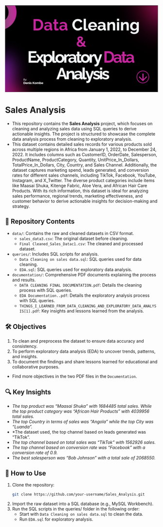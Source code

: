 ![Banner](Banner.PNG)

# Sales Analysis

- This repository contains the **Sales Analysis** project, which focuses on cleaning and analyzing sales data using SQL queries to derive actionable insights. The project is structured to showcase the complete data analysis process from cleaning to exploratory analysis. 
- This dataset contains detailed sales records for various products sold across multiple regions in Africa from January 1, 2022, to December 24, 2022. It includes columns such as CustomerID, OrderDate, Salesperson, ProductName, ProductCategory, Quantity, UnitPrice_In_Dollars, TotalPrice_In_Dollars, City, Country, and Sales Channel. Additionally, the dataset captures marketing spend, leads generated, and conversion rates for different sales channels, including TikTok, Facebook, YouTube, Instagram, and X_Twitter. The diverse product categories include items like Maasai Shuka, Kitenge Fabric, Aloe Vera, and African Hair Care Products. With its rich information, this dataset is ideal for analyzing sales performance, regional trends, marketing effectiveness, and customer behavior to derive actionable insights for decision-making and strategy.

## 📂 Repository Contents
- `data/`: Contains the raw and cleaned datasets in CSV format.
  - `sales_data3.csv`: The original dataset before cleaning.
  - `Final Cleaned_Sales_Datac1.csv`: The cleaned and processed dataset.
- `queries/`: Includes SQL scripts for analysis.
  - `Data Cleaning on sales data.sql`: SQL queries used for data cleaning.
  - `EDA.sql`: SQL queries used for exploratory data analysis.
- `documentation/`: Comprehensive PDF documents explaining the process and results.
  - `DATA CLEANING FINAL DOCUMENTATION.pdf`: Details the cleaning process with SQL queries.
  - `EDA Documentation..pdf`: Details the exploratory analysis process with SQL queries.
  - `THINGS_I_LEARNED_FROM_DATA_CLEANING_AND_EXPLORATORY_DATA_ANALYSIS[1].pdf`: Key insights and lessons learned from the analysis.

## 🛠️ Objectives
1. To clean and preprocess the dataset to ensure data accuracy and consistency.
2. To perform exploratory data analysis (EDA) to uncover trends, patterns, and insights.
3. To document the findings and share lessons learned for educational and collaborative purposes.
- Find more objectives in the two PDF files in the `Documentation`.

## 🔍 Key Insights
- *The top product was “Maasai Shuka” with 1684485 total sales. While the top product category was “African Hair Products” with 4039956 total sales.*
- *The top Country in terms of sales was “Angola” while the top City was “Luanda”.*
- *The dataset used, the top channel based on leads generated was “TikTok”.
- *The top channel based on total sales was “TikTok” with 1562926 sales.*
- *The top channel based on conversion rate was “Facebook” with a conversion rate of 0.9.*
- *The best salesperson was “Bob Johnson” with a total sale of 2068550.*




## 🚀 How to Use
1. Clone the repository:
   ```bash
   git clone https://github.com/your-username/Sales_Analysis.git
2. Import the raw dataset into a SQL database (e.g., MySQL Workbench).
3. Run the SQL scripts in the queries/ folder in the following order:
   - Start with `Data Cleaning on sales data.sql` to clean the data.
   - Run `EDA.sql` for exploratory analysis.
